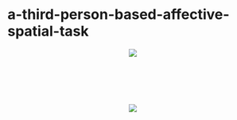 # a-third-person-based-affective-spatial-task


<p align="center"> 
<img src="https://github.com/ZHANGneuro/a-third-person-based-affective-spatial-task/blob/main/demo1.gif">
</p>
<br /> <br /> <br /> <br />
<p align="center"> 
<img src="https://github.com/ZHANGneuro/a-third-person-based-affective-spatial-task/blob/main/demo2.gif">
</p>
